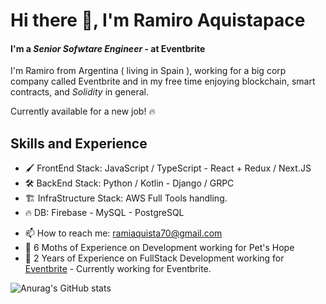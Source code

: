 # Hi there 👋, I'm Ramiro Aquistapace 
#### I'm a <i>Senior Sofwtare Engineer</i> - at Eventbrite



I'm Ramiro from Argentina ( living in Spain ), working for a big corp company called Eventbrite and in my free time enjoying blockchain, smart contracts, and <i>Solidity</i> in general.

Currently available for a new job! 🔥

## Skills and Experience
* 🖌️ FrontEnd Stack: JavaScript / TypeScript - React + Redux / Next.JS
* 🛠️ BackEnd Stack: Python / Kotlin - Django / GRPC
* 🏗️ InfraStructure Stack: AWS Full Tools handling.
* 🔥 DB: Firebase - MySQL - PostgreSQL

- 📫 How to reach me: ramiaquista70@gmail.com 
- 📝 6 Moths of Experience on Development working for Pet's Hope
- 📝 2 Years of Experience on FullStack Development working for [Eventbrite](https://www.eventbrite.com/) - Currently working for Eventbrite.


![Anurag's GitHub stats](https://github-readme-stats.vercel.app/api?username=ramiaquista&show_icons=true&theme=dark)

